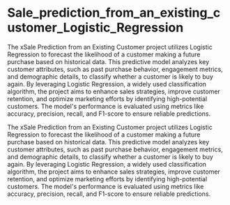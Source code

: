 # Sale_prediction_from_an_existing_customer_Logistic_Regression

The xSale Prediction from an Existing Customer project utilizes Logistic Regression to forecast the likelihood of a customer making a future purchase based on historical data. This predictive model analyzes key customer attributes, such as past purchase behavior, engagement metrics, and demographic details, to classify whether a customer is likely to buy again. By leveraging Logistic Regression, a widely used classification algorithm, the project aims to enhance sales strategies, improve customer retention, and optimize marketing efforts by identifying high-potential customers. The model's performance is evaluated using metrics like accuracy, precision, recall, and F1-score to ensure reliable predictions.







The xSale Prediction from an Existing Customer project utilizes Logistic Regression to forecast the likelihood of a customer making a future purchase based on historical data. This predictive model analyzes key customer attributes, such as past purchase behavior, engagement metrics, and demographic details, to classify whether a customer is likely to buy again. By leveraging Logistic Regression, a widely used classification algorithm, the project aims to enhance sales strategies, improve customer retention, and optimize marketing efforts by identifying high-potential customers. The model's performance is evaluated using metrics like accuracy, precision, recall, and F1-score to ensure reliable predictions.







